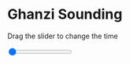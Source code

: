 <h1>Ghanzi Sounding</h1>
<p>Drag the slider to change the time</p>

<div class="slidecontainer">
<input oninput='setImage(this)' class="slider" type="range" min="0" max="1" value="0" step="1" />
<img id='img'/>
</div>

<script>
var img = document.getElementById('img');
var img_array = ['/assets/images/skwt/skd_ghanzi_wrfout_d01_2020-07-02_12:00:00.png',];
function setImage(obj)
{
        var value = obj.value;
        img.src = img_array[value];

}
</script>
